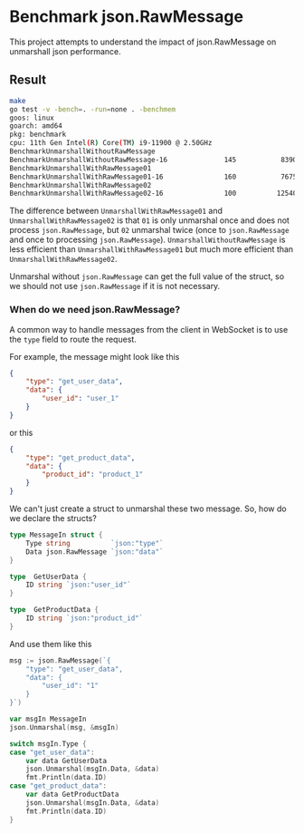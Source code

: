 # Benchmark json.RawMessage

This project attempts to understand the impact of json.RawMessage on unmarshall json performance.

## Result

```sh
make
go test -v -bench=. -run=none . -benchmem
goos: linux
goarch: amd64
pkg: benchmark
cpu: 11th Gen Intel(R) Core(TM) i9-11900 @ 2.50GHz
BenchmarkUnmarshallWithoutRawMessage
BenchmarkUnmarshallWithoutRawMessage-16              145           8390009 ns/op         3040070 B/op      80001 allocs/op
BenchmarkUnmarshallWithRawMessage01
BenchmarkUnmarshallWithRawMessage01-16               160           7675215 ns/op         3120071 B/op      80001 allocs/op
BenchmarkUnmarshallWithRawMessage02
BenchmarkUnmarshallWithRawMessage02-16               100          12540608 ns/op         5440077 B/op     130001 allocs/op
```

The difference between `UnmarshallWithRawMessage01` and `UnmarshallWithRawMessage02` is that `01` is only unmarshal once and does not process `json.RawMessage`, but `02` unmarshal twice (once to `json.RawMessage` and once to processing `json.RawMessage`). `UnmarshallWithoutRawMessage` is less efficient than `UnmarshallWithRawMessage01` but much more efficient than `UnmarshallWithRawMessage02`.

Unmarshal without `json.RawMessage` can get the full value of the struct, so we should not use `json.RawMessage` if it is not necessary.

### When do we need json.RawMessage?

A common way to handle messages from the client in WebSocket is to use the `type` field to route the request.

For example, the message might look like this

```json
{
    "type": "get_user_data",
    "data": {
        "user_id": "user_1"
    }
}
```

or this

```json
{
    "type": "get_product_data",
    "data": {
        "product_id": "product_1"
    }
}
```

We can't just create a struct to unmarshal these two message. So, how do we declare the structs?

```go
type MessageIn struct {
    Type string          `json:"type"`
    Data json.RawMessage `json:"data"`
}

type  GetUserData {
    ID string `json:"user_id"`
}

type  GetProductData {
    ID string `json:"product_id"`
}
```

And use them like this

```go
msg := json.RawMessage(`{
    "type": "get_user_data",
    "data": {
        "user_id": "1"
    }
}`)

var msgIn MessageIn
json.Unmarshal(msg, &msgIn)

switch msgIn.Type {
case "get_user_data":
    var data GetUserData
    json.Unmarshal(msgIn.Data, &data)
    fmt.Println(data.ID)
case "get_product_data":
    var data GetProductData
    json.Unmarshal(msgIn.Data, &data)
    fmt.Println(data.ID)
}
```

